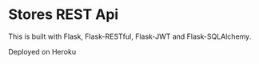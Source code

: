 # Stores REST Api

This is built with Flask, Flask-RESTful, Flask-JWT and Flask-SQLAlchemy.

Deployed on Heroku